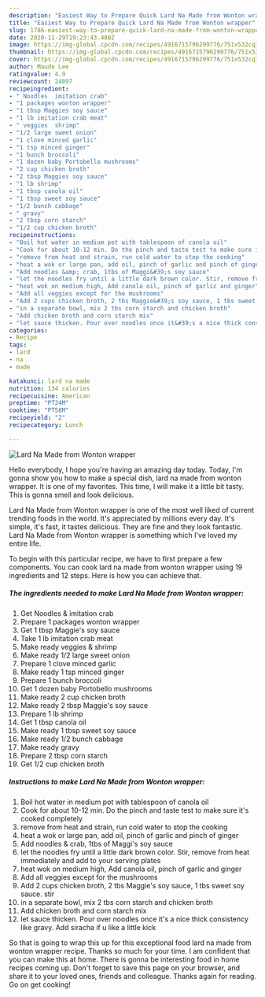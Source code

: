 ```yaml
---
description: "Easiest Way to Prepare Quick Lard Na Made from Wonton wrapper"
title: "Easiest Way to Prepare Quick Lard Na Made from Wonton wrapper"
slug: 1786-easiest-way-to-prepare-quick-lard-na-made-from-wonton-wrapper
date: 2020-11-29T19:23:43.480Z
image: https://img-global.cpcdn.com/recipes/4916715796299776/751x532cq70/lard-na-made-from-wonton-wrapper-recipe-main-photo.jpg
thumbnail: https://img-global.cpcdn.com/recipes/4916715796299776/751x532cq70/lard-na-made-from-wonton-wrapper-recipe-main-photo.jpg
cover: https://img-global.cpcdn.com/recipes/4916715796299776/751x532cq70/lard-na-made-from-wonton-wrapper-recipe-main-photo.jpg
author: Maude Lee
ratingvalue: 4.9
reviewcount: 24897
recipeingredient:
- " Noodles  imitation crab"
- "1 packages wonton wrapper"
- "1 tbsp Maggies soy sauce"
- "1 lb imitation crab meat"
- " veggies  shrimp"
- "1/2 large sweet onion"
- "1 clove minced garlic"
- "1 tsp minced ginger"
- "1 bunch broccoli"
- "1 dozen baby Portobello mushrooms"
- "2 cup chicken broth"
- "2 tbsp Maggies soy sauce"
- "1 lb shrimp"
- "1 tbsp canola oil"
- "1 tbsp sweet soy sauce"
- "1/2 bunch cabbage"
- " gravy"
- "2 tbsp corn starch"
- "1/2 cup chicken broth"
recipeinstructions:
- "Boil hot water in medium pot with tablespoon of canola oil"
- "Cook for about 10-12 min. Do the pinch and taste test to make sure it&#39;s cooked completely"
- "remove from heat and strain, run cold water to stop the cooking"
- "heat a wok or large pan, add oil, pinch of garlic and pinch of ginger"
- "Add noodles &amp; crab, 1tbs of Maggi&#39;s soy sauce"
- "let the noodles fry until a little dark brown color. Stir, remove from heat immediately and add to your serving plates"
- "heat wok on medium high, Add canola oil, pinch of garlic and ginger"
- "Add all veggies except for the mushrooms"
- "Add 2 cups chicken broth, 2 tbs Maggie&#39;s soy sauce, 1 tbs sweet soy sauce. stir"
- "in a separate bowl, mix 2 tbs corn starch and chicken broth"
- "Add chicken broth and corn starch mix"
- "let sauce thicken. Pour over noodles once it&#39;s a nice thick consistency like gravy. Add siracha if u like a little kick"
categories:
- Recipe
tags:
- lard
- na
- made

katakunci: lard na made 
nutrition: 134 calories
recipecuisine: American
preptime: "PT24M"
cooktime: "PT58M"
recipeyield: "2"
recipecategory: Lunch

---
```



![Lard Na Made from Wonton wrapper](https://img-global.cpcdn.com/recipes/4916715796299776/751x532cq70/lard-na-made-from-wonton-wrapper-recipe-main-photo.jpg)

Hello everybody, I hope you're having an amazing day today. Today, I'm gonna show you how to make a special dish, lard na made from wonton wrapper. It is one of my favorites. This time, I will make it a little bit tasty. This is gonna smell and look delicious.



Lard Na Made from Wonton wrapper is one of the most well liked of current trending foods in the world. It's appreciated by millions every day. It's simple, it's fast, it tastes delicious. They are fine and they look fantastic. Lard Na Made from Wonton wrapper is something which I've loved my entire life.


To begin with this particular recipe, we have to first prepare a few components. You can cook lard na made from wonton wrapper using 19 ingredients and 12 steps. Here is how you can achieve that.

<!--inarticleads1-->

##### The ingredients needed to make Lard Na Made from Wonton wrapper:

1. Get  Noodles &amp; imitation crab
1. Prepare 1 packages wonton wrapper
1. Get 1 tbsp Maggie&#39;s soy sauce
1. Take 1 lb imitation crab meat
1. Make ready  veggies &amp; shrimp
1. Make ready 1/2 large sweet onion
1. Prepare 1 clove minced garlic
1. Make ready 1 tsp minced ginger
1. Prepare 1 bunch broccoli
1. Get 1 dozen baby Portobello mushrooms
1. Make ready 2 cup chicken broth
1. Make ready 2 tbsp Maggie&#39;s soy sauce
1. Prepare 1 lb shrimp
1. Get 1 tbsp canola oil
1. Make ready 1 tbsp sweet soy sauce
1. Make ready 1/2 bunch cabbage
1. Make ready  gravy
1. Prepare 2 tbsp corn starch
1. Get 1/2 cup chicken broth




<!--inarticleads2-->

##### Instructions to make Lard Na Made from Wonton wrapper:

1. Boil hot water in medium pot with tablespoon of canola oil
1. Cook for about 10-12 min. Do the pinch and taste test to make sure it&#39;s cooked completely
1. remove from heat and strain, run cold water to stop the cooking
1. heat a wok or large pan, add oil, pinch of garlic and pinch of ginger
1. Add noodles &amp; crab, 1tbs of Maggi&#39;s soy sauce
1. let the noodles fry until a little dark brown color. Stir, remove from heat immediately and add to your serving plates
1. heat wok on medium high, Add canola oil, pinch of garlic and ginger
1. Add all veggies except for the mushrooms
1. Add 2 cups chicken broth, 2 tbs Maggie&#39;s soy sauce, 1 tbs sweet soy sauce. stir
1. in a separate bowl, mix 2 tbs corn starch and chicken broth
1. Add chicken broth and corn starch mix
1. let sauce thicken. Pour over noodles once it&#39;s a nice thick consistency like gravy. Add siracha if u like a little kick




So that is going to wrap this up for this exceptional food lard na made from wonton wrapper recipe. Thanks so much for your time. I am confident that you can make this at home. There is gonna be interesting food in home recipes coming up. Don't forget to save this page on your browser, and share it to your loved ones, friends and colleague. Thanks again for reading. Go on get cooking!
